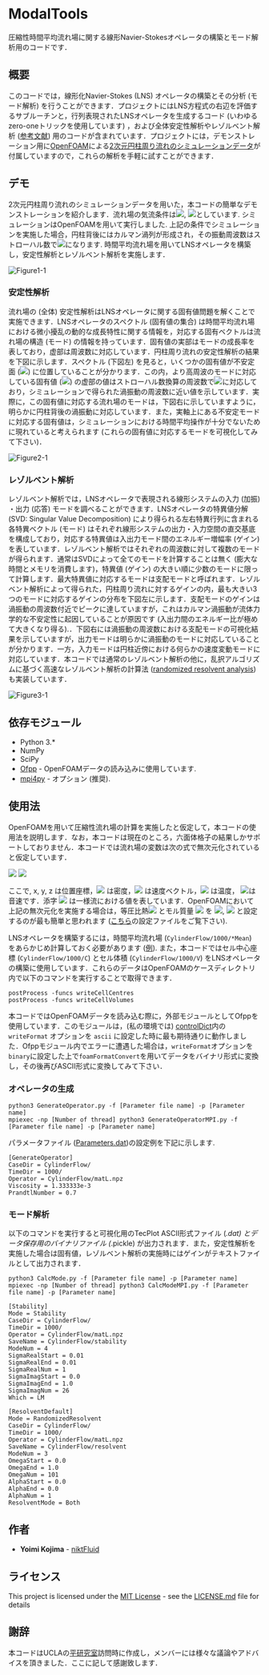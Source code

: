 # ModalTools
圧縮性時間平均流れ場に関する線形Navier-Stokesオペレータの構築とモード解析用のコードです．


## 概要
このコードでは，線形化Navier-Stokes (LNS) オペレータの構築とその分析 (モード解析) を行うことができます．プロジェクトにはLNS方程式の右辺を評価するサブルーチンと，行列表現されたLNSオペレータを生成するコード (いわゆるzero-oneトリックを使用しています) ，および全体安定性解析やレゾルベント解析 ([参考文献](https://doi.org/10.2514/1.J056060)) 用のコードが含まれています．プロジェクトには，デモンストレーション用に[OpenFOAM](https://www.openfoam.com/)による[2次元円柱周り流れのシミュレーションデータ](CylinderFlow)が付属していますので，これらの解析を手軽に試すことができます．


## デモ
2次元円柱周り流れのシミュレーションデータを用いた，本コードの簡単なデモンストレーションを紹介します．流れ場の気流条件は<img src="https://latex.codecogs.com/gif.latex?Re=150">, <img src="https://latex.codecogs.com/gif.latex?M_\infty=0.2">としています. シミュレーションはOpenFOAMを用いて実行しました. 上記の条件でシミュレーションを実施した場合，円柱背後にはカルマン渦列が形成され，その振動周波数はストローハル数で<img src="https://latex.codecogs.com/gif.latex?St=0.178">になります. 時間平均流れ場を用いてLNSオペレータを構築し，安定性解析とレゾルベント解析を実施します．

![Figure1-1](https://user-images.githubusercontent.com/47338366/75612946-26982980-5add-11ea-97c5-cc24cd3bc953.png)


### 安定性解析
流れ場の (全体) 安定性解析はLNSオペレータに関する固有値問題を解くことで実施できます．LNSオペレータのスペクトル (固有値の集合) は時間平均流れ場における微小擾乱の動的な成長特性に関する情報を，対応する固有ベクトルは流れ場の構造 (モード) の情報を持っています．固有値の実部はモードの成長率を表しており，虚部は周波数に対応しています．円柱周り流れの安定性解析の結果を下図に示します．スペクトル (下図左) を見ると，いくつかの固有値が不安定面 (<img src="https://latex.codecogs.com/gif.latex?{\rm&space;Re}(\lambda)&space;>&space;0">) に位置していることが分かります．この内，より高周波のモードに対応している固有値 (<img src="https://latex.codecogs.com/gif.latex?\lambda&space;=&space;7.25&space;\times&space;10^{-3}&space;&plus;&space;0.208i">) の虚部の値はストローハル数換算の周波数で<img src="https://latex.codecogs.com/gif.latex?St=0.165">に対応しており，シミュレーションで得られた渦振動の周波数に近い値を示しています．実際に，この固有値に対応する流れ場のモードは，下図右に示していますように，明らかに円柱背後の渦振動に対応しています．また，実軸上にある不安定モードに対応する固有値は，シミュレーションにおける時間平均操作が十分でないために現れていると考えられます (これらの固有値に対応するモードを可視化してみて下さい)．

![Figure2-1](https://user-images.githubusercontent.com/47338366/75613193-b2ab5080-5adf-11ea-94dc-2ba803502a39.png)


### レゾルベント解析
レゾルベント解析では，LNSオペレータで表現される線形システムの入力 (加振) ・出力 (応答) モードを調べることができます．LNSオペレータの特異値分解 (SVD: Singular Value Decomposition) により得られる左右特異行列に含まれる各特異ベクトル (モード) はそれぞれ線形システムの出力・入力空間の直交基底を構成しており，対応する特異値は入出力モード間のエネルギー増幅率 (ゲイン) を表しています．レゾルベント解析ではそれぞれの周波数に対して複数のモードが得られます．通常はSVDによって全てのモードを計算することは無く (膨大な時間とメモリを消費します)，特異値 (ゲイン) の大きい順に少数のモードに限って計算します．最大特異値に対応するモードは支配モードと呼ばれます．レゾルベント解析によって得られた，円柱周り流れに対するゲインの内，最も大きい3つのモードに対応するゲインの分布を下図左に示します．支配モードのゲインは渦振動の周波数付近でピークに達していますが，これはカルマン渦振動が流体力学的な不安定性に起因していることが原因です (入出力間のエネルギー比が極めて大きくなり得る).．下図右には渦振動の周波数における支配モードの可視化結果を示していますが，出力モードは明らかに渦振動のモードに対応していることが分かります．一方，入力モードは円柱近傍における何らかの速度変動モードに対応しています．本コードでは通常のレゾルベント解析の他に，乱択アルゴリズムに基づく高速なレゾルベント解析の計算法 ([randomized resolvent analysis](https://arxiv.org/abs/1902.01458)) も実装しています．

![Figure3-1](https://user-images.githubusercontent.com/47338366/75613466-e340b980-5ae2-11ea-960e-13f0339524d6.png)


## 依存モジュール
* Python 3.*
* NumPy 
* SciPy
* [Ofpp](https://github.com/dayigu/ofpp) - OpenFOAMデータの読み込みに使用しています.
* [mpi4py](https://mpi4py.readthedocs.io/en/stable/) - オプション (推奨).

## 使用法
OpenFOAMを用いて圧縮性流れ場の計算を実施したと仮定して，本コードの使用法を説明します．なお，本コードは現在のところ，六面体格子の結果しかサポートしておりません．本コードでは流れ場の変数は次の式で無次元化されていると仮定しています．

<img src="https://latex.codecogs.com/gif.latex?x&space;=&space;\frac{\widetilde{x}}{L},&space;\:&space;y&space;=&space;\frac{\widetilde{y}}{L},&space;\:&space;z&space;=&space;\frac{\widetilde{z}}{L}">
<img src="https://latex.codecogs.com/gif.latex?\rho&space;=&space;\frac{\widetilde{\rho}}{\rho_\infty},&space;\:&space;u&space;=&space;\frac{\widetilde{u}}{a_\infty},&space;\:&space;T&space;=&space;\frac{\widetilde{T}}{T_\infty}">

ここで, x, y, z は位置座標，<img src="https://latex.codecogs.com/gif.latex?\rho"> は密度，<img src="https://latex.codecogs.com/gif.latex?u"> は速度ベクトル，<img src="https://latex.codecogs.com/gif.latex?T"> は温度， <img src="https://latex.codecogs.com/gif.latex?a">は音速です．添字 <img src="https://latex.codecogs.com/gif.latex?\infty"> は一様流における値を表しています．OpenFOAMにおいて上記の無次元化を実施する場合は，等圧比熱<img src="https://latex.codecogs.com/gif.latex?c_p"> とモル質量 <img src="https://latex.codecogs.com/gif.latex?M"> を <img src="https://latex.codecogs.com/gif.latex?c_p=2.5">, <img src="https://latex.codecogs.com/gif.latex?M=11640.3"> と設定するのが最も簡単と思われます ([こちら](CylinderFlow/constant/thermophysicalProperties)の設定ファイルをご覧下さい). 

LNSオペレータを構築するには，時間平均流れ場 (`CylinderFlow/1000/*Mean`) をあらかじめ計算しておく必要があります ([例](CylinderFlow/1000)). また，本コードではセル中心座標 (`CylinderFlow/1000/C`) とセル体積 (`CylinderFlow/1000/V`) をLNSオペレータの構築に使用しています．これらのデータはOpenFOAMのケースディレクトリ内で以下のコマンドを実行することで取得できます．
```
postProcess -funcs writeCellCentres 
postProcess -funcs writeCellVolumes
```

本コードではOpenFOAMデータを読み込む際に，外部モジュールとしてOfppを使用しています．このモジュールは，(私の環境では) [controlDict](CylinderFlow/system/controlDict)内の `writeFormat` オプションを `ascii` に設定した時に最も期待通りに動作しました．Ofppモジュール内でエラーに遭遇した場合は，`writeFormat`オプションを`binary`に設定した上で`foamFormatConvert`を用いてデータをバイナリ形式に変換し，その後再びASCII形式に変換してみて下さい．


### オペレータの生成
```
python3 GenerateOperator.py -f [Parameter file name] -p [Parameter name]
mpiexec -np [Number of thread] python3 GenerateOperatorMPI.py -f [Parameter file name] -p [Parameter name]
```

パラメータファイル ([Parameters.dat](Parameters.dat))の設定例を下記に示します.
```
[GenerateOperator]
CaseDir = CylinderFlow/
TimeDir = 1000/
Operator = CylinderFlow/matL.npz
Viscosity = 1.333333e-3
PrandtlNumber = 0.7
```


### モード解析
以下のコマンドを実行すると可視化用のTecPlot ASCII形式ファイル (*.dat) とデータ保存用のバイナリファイル (*.pickle) が出力されます．また，安定性解析を実施した場合は固有値，レゾルベント解析の実施時にはゲインがテキストファイルとして出力されます．
```
python3 CalcMode.py -f [Parameter file name] -p [Parameter name]
mpiexec -np [Number of thread] python3 CalcModeMPI.py -f [Parameter file name] -p [Parameter name]
```

```
[Stability]
Mode = Stability
CaseDir = CylinderFlow/
TimeDir = 1000/
Operator = CylinderFlow/matL.npz
SaveName = CylinderFlow/stability
ModeNum = 4
SigmaRealStart = 0.01
SigmaRealEnd = 0.01
SigmaRealNum = 1
SigmaImagStart = 0.0
SigmaImagEnd = 1.0
SigmaImagNum = 26
Which = LM
```

```
[ResolventDefault]
Mode = RandomizedResolvent
CaseDir = CylinderFlow/
TimeDir = 1000/
Operator = CylinderFlow/matL.npz
SaveName = CylinderFlow/resolvent
ModeNum = 3
OmegaStart = 0.0
OmegaEnd = 1.0
OmegaNum = 101
AlphaStart = 0.0
AlphaEnd = 0.0
AlphaNum = 1
ResolventMode = Both
```


## 作者
* **Yoimi Kojima** - [niktFluid](https://github.com/niktFluid)


## ライセンス

This project is licensed under the [MIT License](https://github.com/tcnksm/tool/blob/master/LICENCE) - see the [LICENSE.md](LICENSE) file for details


## 謝辞

本コードはUCLAの[平研究室](http://www.seas.ucla.edu/fluidflow/index.html)訪問時に作成し，メンバーには様々な議論やアドバイスを頂きました．ここに記して感謝致します．
